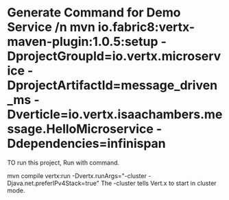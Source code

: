 # Generate Command for Demo Service /n mvn io.fabric8:vertx-maven-plugin:1.0.5:setup -DprojectGroupId=io.vertx.microservice -DprojectArtifactId=message_driven_ms -Dverticle=io.vertx.isaachambers.message.HelloMicroservice -Ddependencies=infinispan


TO run this project, Run with command.


mvn compile vertx:run -Dvertx.runArgs="-cluster -Djava.net.preferIPv4Stack=true"
The -cluster tells Vert.x to start in cluster mode.